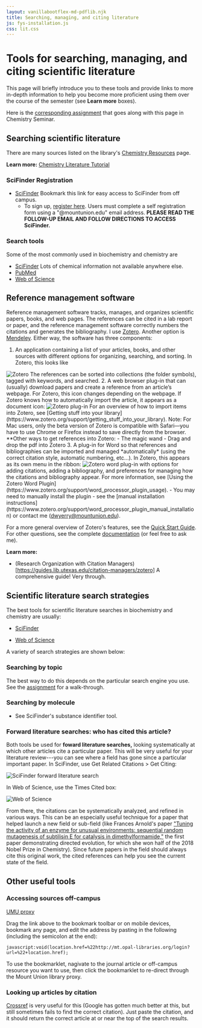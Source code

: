 ```yaml
---
layout: vanillabootflex-md-pdflib.njk
title: Searching, managing, and citing literature
js: fys-installation.js
css: lit.css
---
```


# Tools for searching, managing, and citing scientific literature

This page will briefly introduce you to these tools and provide links to more in-depth information to help you become more proficient using them over the course of the semester (see **Learn more** boxes).

Here is the [corresponding assignment](/img/lit-assignment.docx) that goes along with this page in Chemistry Seminar.

## Searching scientific literature

There are many sources listed on the library's [Chemistry Resources](https://www.mountunion.edu/academics/library/chemistry-resources) page.

**Learn more:**  [Chemistry Literature Tutorial](https://guides.lib.utexas.edu/chemistry/literaturetutorial)

### SciFinder Registration

<!-- <button type="button" class="btn btn-primary" onclick='toggle("scifinder-reg");'>Show</button> -->

<div id="scifinder-reg" markdown="1">

- [SciFinder](https://login.mt.opal-libraries.org/login?url=https://scifinder.cas.org/scifinder/login?TYPE=33554433&REALMOID=06-b7b15cf0-642b-1005-963a-830c809fff21&GUID=&SMAUTHREASON=0&METHOD=GET&SMAGENTNAME=-SM-wNXZ1RZQlZLQYv7NUS67HRPrsFE4zQPPc65bhKZLnR6OPJ9%2bos7bfMIDylPOZvbo&TARGET=-SM-http%3a%2f%2fscifinder%2ecas%2eorg%3a443%2fscifinder%2f) Bookmark this link for easy access to SciFinder from off campus.
    - To sign up, [register here](https://login.mt.opal-libraries.org/login?url=https://scifinder.cas.org/registration/index.html?corpKey=E530CBEA-86F3-50AB-7B49-7B248AED8219). Users must complete a self registration form using a "@mountunion.edu" email address. **PLEASE READ THE FOLLOW-UP EMAIL AND FOLLOW DIRECTIONS TO ACCESS SciFinder.**

</div>

### Search tools

Some of the most commonly used in biochemistry and chemistry are

- [SciFinder](https://login.mt.opal-libraries.org/login?url=https://scifinder.cas.org/scifinder/login?TYPE=33554433&REALMOID=06-b7b15cf0-642b-1005-963a-830c809fff21&GUID=&SMAUTHREASON=0&METHOD=GET&SMAGENTNAME=-SM-wNXZ1RZQlZLQYv7NUS67HRPrsFE4zQPPc65bhKZLnR6OPJ9%2bos7bfMIDylPOZvbo&TARGET=-SM-http%3a%2f%2fscifinder%2ecas%2eorg%3a443%2fscifinder%2f) Lots of chemical information not available anywhere else.
- [PubMed](https://www.ncbi.nlm.nih.gov/pubmed/) 
- [Web of Science](https://login.mt.opal-libraries.org/login?url=https://app.webofknowledge.com) 

## Reference management software

Reference management software tracks, manages, and organizes scientific papers, books, and web pages. The references can be cited in a lab report or paper, and the reference management software correctly numbers the citations and generates the bibliography. I use [Zotero](https://www.zotero.org/). Another option is [Mendeley](https://www.mendeley.com/reference-management/reference-manager).
Either way, the software has three components:

1.  An application containing a list of your articles, books, and other sources with different options for organizing, searching, and sorting. In Zotero, this looks like
<img class="img-fluid" alt="Zotero" src="/img/zotero.png">
The references can be sorted into collections (the folder symbols), tagged with keywords, and searched.
2.  A web browser plug-in that can (usually) download papers and create a reference from an article’s webpage. For Zotero, this icon changes depending on the webpage. If Zotero knows how to automatically import the article, it appears as a document icon:
<img class="img-fluid" alt="Zotero plug-in" src="/img/zotero-web-extension.png">
For an overview of how to import items into Zotero, see [Getting stuff into your library](https://www.zotero.org/support/getting_stuff_into_your_library). Note: For Mac users, only the beta version of Zotero is compatible with Safari—you have to use Chrome or Firefox instead to save directly from the browser. **Other ways to get references into Zotero:
    - The magic wand
    - Drag and drop the pdf into Zotero
3.  A plug-in for Word so that references and bibliographies can be imported and managed *automatically* (using the correct citation style, automatic numbering, etc...). In Zotero, this appears as its own menu in the ribbon:
<img class="img-fluid" alt="Zotero word plug-in" src="/img/zotero-word.png">
with options for adding citations, adding a bibliography, and preferences for managing how the citations and bibliography appear. For more information, see [Using the Zotero Word Plugin](https://www.zotero.org/support/word_processor_plugin_usage).
    - You may need to manually install the plugin - see the [manual installation instructions](https://www.zotero.org/support/word_processor_plugin_manual_installation) or contact me (<a href='mailto&#58;dwyer%72&#121;&#64;&#109;&#111;u&#110;t%75&#110;i%6&#70;n&#46;edu'>&#100;wyerry&#64;mount&#117;nion&#46;ed&#117;</a>).


For a more general overview of Zotero's features, see the [Quick Start Guide](https://www.zotero.org/support/quick_start_guide). For other questions, see the complete [documentation](https://www.zotero.org/support/start) (or feel free to ask me).

**Learn more:** 

- (Research Organization with Citation Managers)[https://guides.lib.utexas.edu/citation-managers/zotero] A comprehensive guide! Very through.

## Scientific literature search strategies

The best tools for scientific literature searches in biochemistry and chemistry are usually:

- [SciFinder](https://login.mt.opal-libraries.org/login?url=https://scifinder.cas.org/scifinder/login?TYPE=33554433&REALMOID=06-b7b15cf0-642b-1005-963a-830c809fff21&GUID=&SMAUTHREASON=0&METHOD=GET&SMAGENTNAME=-SM-wNXZ1RZQlZLQYv7NUS67HRPrsFE4zQPPc65bhKZLnR6OPJ9%2bos7bfMIDylPOZvbo&TARGET=-SM-http%3a%2f%2fscifinder%2ecas%2eorg%3a443%2fscifinder%2f)

- [Web of Science](https://login.mt.opal-libraries.org/login?url=https://app.webofknowledge.com)

A variety of search strategies are shown below:

### Searching by topic

The best way to do this depends on the particular search engine you use. See the [assignment](/img/lit-assignment.docx) for a walk-through.


### Searching by molecule

- See SciFinder's substance identifier tool.

### Forward literature searches: who has cited this article?

Both tools be used for **foward literature searches,** looking systematically at which other articles cite a particular paper. This will be very useful for your literature review---you can see where a field has gone since a particular important paper. In SciFinder, use Get Related Citations > Get Citing:

<img class="img-fluid" src="/img/scifinder-forward-search.png" alt="SciFinder forward literature search">

In Web of Science, use the Times Cited box:

<img class="img-fluid" alt="Web of Science" src="/img/web-of-science-forward-search.png">

From there, the citations can be systematically analyzed, and refined in various ways. This can be an especially useful technique for a paper that helped launch a new field or sub-field (like Frances Arnold's paper ["Tuning the activity of an enzyme for unusual environments: sequential random mutagenesis of subtilisin E for catalysis in dimethylformamide,"](http://dx.doi.org/10.1073/pnas.90.12.5618) the first paper demonstrating directed evolution, for which she won half of the 2018 Nobel Prize in Chemistry). Since future papers in the field should always cite this original work, the cited references can help you see the current state of the field.



## Other useful tools 
### Accessing sources off-campus

<a href="javascript:void(location.href=%22http://mt.opal-libraries.org/login?url=%22+location.href);">UMU proxy</a>

Drag the link above to the bookmark toolbar or on mobile devices, bookmark any page, and edit the address by pasting in the following (including the semicolon at the end):

    javascript:void(location.href=%22http://mt.opal-libraries.org/login?url=%22+location.href);

To use the bookmarklet, nagivate to the journal article or off-campus resource you want to use, then click the bookmarklet to re-direct through the Mount Union library proxy.


### Looking up articles by citation

[Crossref](https://search.crossref.org/) is very useful for this (Google has gotten much better at this, but still sometimes fails to find the correct citation). Just paste the citation, and it should return the correct article at or near the top of the search results.


